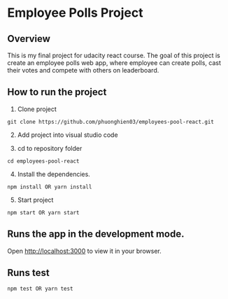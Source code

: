 # Employee Polls Project

## Overview
This is my final project for udacity react course. The goal of this project is create an employee polls web app, where employee can create polls, cast their votes and compete with others on leaderboard.

## How to run the project

1. Clone project
```
git clone https://github.com/phuonghien03/employees-pool-react.git
```

2. Add project into visual studio code

3. cd to repository folder
```
cd employees-pool-react
```

4. Install the dependencies.
```
npm install OR yarn install
```
5. Start project
```
npm start OR yarn start
```

## Runs the app in the development mode.
Open [http://localhost:3000](http://localhost:3000) to view it in your browser.

## Runs test
```
npm test OR yarn test
```
